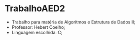# TrabalhoAED2
* Trabalho para matéria de Algoritmos e Estrutura de Dados II;
* Professor: Hebert Coelho;
* Linguagem escolhida: C;
